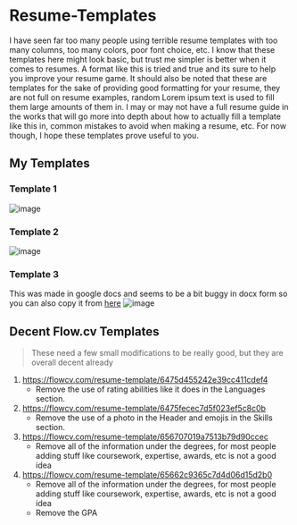 # Resume-Templates
I have seen far too many people using terrible resume templates with too many columns, too many colors, poor font choice, etc. I know that these templates here might look basic, but trust me simpler is better when it comes to resumes. A format like this is tried and true and its sure to help you improve your resume game. It should also be noted that these are templates for the sake of providing good formatting for your resume, they are not full on resume examples, random Lorem ipsum text is used to fill them large amounts of them in. I may or may not have a full resume guide in the works that will go more into depth about how to actually fill a template like this in, common mistakes to avoid when making a resume, etc. For now though, I hope these templates prove useful to you. 
## My Templates
### Template 1 
![image](https://github.com/HiroNewf/Resume-Templates/assets/64501695/5fe499fd-b335-48d8-a17e-f6f787430d0b)
### Template 2
![image](https://github.com/HiroNewf/Resume-Templates/assets/64501695/9473b752-e98d-41d0-9142-773199419d23)
### Template 3
This was made in google docs and seems to be a bit buggy in docx form so you can also copy it from [here](https://docs.google.com/document/d/1MRuO7Yn3F7nDiL-CTJsNW-XARwAk_h4esN3t82WkZmA/edit?usp=sharing)
![image](https://github.com/HiroNewf/Resume-Templates/assets/64501695/c4e3760c-ea54-4377-8bce-aa4eda78328d)
## Decent Flow.cv Templates
> These need a few small modifications to be really good, but they are overall decent already 
1. https://flowcv.com/resume-template/6475d455242e39cc411cdef4
   * Remove the use of rating abilities like it does in the Languages section.
2. https://flowcv.com/resume-template/6475fecec7d5f023ef5c8c0b
   * Remove the use of a photo in the Header and emojis in the Skills section.
3. https://flowcv.com/resume-template/656707019a7513b79d90ccec
   * Remove all of the information under the degrees, for most people adding stuff like coursework, expertise, awards, etc is not a good idea
4. https://flowcv.com/resume-template/65662c9365c7d4d06d15d2b0
   * Remove all of the information under the degrees, for most people adding stuff like coursework, expertise, awards, etc is not a good idea
   * Remove the GPA
     

